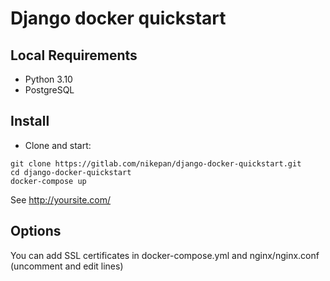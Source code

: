 # Django docker quickstart

## Local Requirements
- Python 3.10
- PostgreSQL


## Install
- Clone and start:
```
git clone https://gitlab.com/nikepan/django-docker-quickstart.git  
cd django-docker-quickstart  
docker-compose up  
```
See http://yoursite.com/

## Options
You can add SSL certificates in docker-compose.yml and nginx/nginx.conf (uncomment and edit lines)

